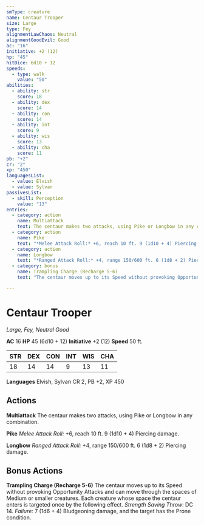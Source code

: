 ```yaml
---
smType: creature
name: Centaur Trooper
size: Large
type: Fey
alignmentLawChaos: Neutral
alignmentGoodEvil: Good
ac: "16"
initiative: +2 (12)
hp: "45"
hitDice: 6d10 + 12
speeds:
  - type: walk
    value: "50"
abilities:
  - ability: str
    score: 18
  - ability: dex
    score: 14
  - ability: con
    score: 14
  - ability: int
    score: 9
  - ability: wis
    score: 13
  - ability: cha
    score: 11
pb: "+2"
cr: "2"
xp: "450"
languagesList:
  - value: Elvish
  - value: Sylvan
passivesList:
  - skill: Perception
    value: "13"
entries:
  - category: action
    name: Multiattack
    text: The centaur makes two attacks, using Pike or Longbow in any combination.
  - category: action
    name: Pike
    text: "*Melee Attack Roll:* +6, reach 10 ft. 9 (1d10 + 4) Piercing damage."
  - category: action
    name: Longbow
    text: "*Ranged Attack Roll:* +4, range 150/600 ft. 6 (1d8 + 2) Piercing damage."
  - category: bonus
    name: Trampling Charge (Recharge 5-6)
    text: "The centaur moves up to its Speed without provoking Opportunity Attacks and can move through the spaces of Medium or smaller creatures. Each creature whose space the centaur enters is targeted once by the following effect. *Strength Saving Throw*: DC 14. *Failure:*  7 (1d6 + 4) Bludgeoning damage, and the target has the Prone condition."

---
```


# Centaur Trooper
*Large, Fey, Neutral Good*

**AC** 16
**HP** 45 (6d10 + 12)
**Initiative** +2 (12)
**Speed** 50 ft.

| STR | DEX | CON | INT | WIS | CHA |
| --- | --- | --- | --- | --- | --- |
| 18 | 14 | 14 | 9 | 13 | 11 |

**Languages** Elvish, Sylvan
CR 2, PB +2, XP 450

## Actions

**Multiattack**
The centaur makes two attacks, using Pike or Longbow in any combination.

**Pike**
*Melee Attack Roll:* +6, reach 10 ft. 9 (1d10 + 4) Piercing damage.

**Longbow**
*Ranged Attack Roll:* +4, range 150/600 ft. 6 (1d8 + 2) Piercing damage.

## Bonus Actions

**Trampling Charge (Recharge 5-6)**
The centaur moves up to its Speed without provoking Opportunity Attacks and can move through the spaces of Medium or smaller creatures. Each creature whose space the centaur enters is targeted once by the following effect. *Strength Saving Throw*: DC 14. *Failure:*  7 (1d6 + 4) Bludgeoning damage, and the target has the Prone condition.
